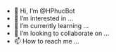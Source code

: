 - 👋 Hi, I’m @HPhucBot
- 👀 I’m interested in ...
- 🌱 I’m currently learning ...
- 💞️ I’m looking to collaborate on ...
- 📫 How to reach me ...

<!---
HPhucBot/HPhucBot is a ✨ special ✨ repository because its `README.md` (this file) appears on your GitHub profile.
You can click the Preview link to take a look at your changes.
--->
